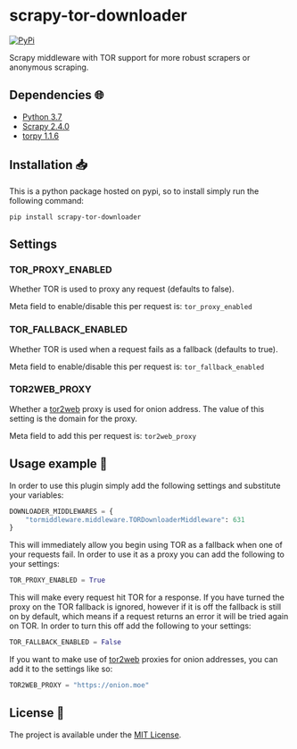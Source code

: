 # scrapy-tor-downloader

<a href="https://pypi.org/project/scrapy-tor-downloader/">
    <img alt="PyPi" src="https://img.shields.io/pypi/v/scrapy-tor-downloader">
</a>

Scrapy middleware with TOR support for more robust scrapers or anonymous scraping.

## Dependencies :globe_with_meridians:

* [Python 3.7](https://www.python.org/downloads/release/python-370/)
* [Scrapy 2.4.0](https://scrapy.org/)
* [torpy 1.1.6](hhttps://github.com/torpyorg/torpy)

## Installation :inbox_tray:

This is a python package hosted on pypi, so to install simply run the following command:

`pip install scrapy-tor-downloader`

## Settings

### TOR_PROXY_ENABLED

Whether TOR is used to proxy any request (defaults to false).

Meta field to enable/disable this per request is: `tor_proxy_enabled`

### TOR_FALLBACK_ENABLED

Whether TOR is used when a request fails as a fallback (defaults to true).

Meta field to enable/disable this per request is: `tor_fallback_enabled`

### TOR2WEB_PROXY

Whether a [tor2web](https://www.tor2web.org/) proxy is used for onion address. The value of this setting is the domain for the proxy.

Meta field to add this per request is: `tor2web_proxy`

## Usage example :eyes:

In order to use this plugin simply add the following settings and substitute your variables:

```py
DOWNLOADER_MIDDLEWARES = {
    "tormiddleware.middleware.TORDownloaderMiddleware": 631
}
```

This will immediately allow you begin using TOR as a fallback when one of your requests fail. In order to use it as a proxy you can add the following to your settings:

```py
TOR_PROXY_ENABLED = True
```

This will make every request hit TOR for a response. If you have turned the proxy on the TOR fallback is ignored, however if it is off the fallback is still on by default, which means if a request returns an error it will be tried again on TOR. In order to turn this off add the following to your settings:

```py
TOR_FALLBACK_ENABLED = False
```

If you want to make use of [tor2web](https://www.tor2web.org/) proxies for onion addresses, you can add it to the settings like so:

```py
TOR2WEB_PROXY = "https://onion.moe"
```

## License :memo:

The project is available under the [MIT License](LICENSE).
